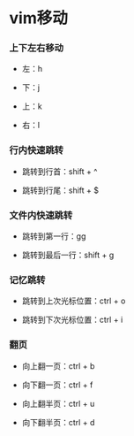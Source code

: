 # vim移动


### 上下左右移动

* 左：h

* 下：j

* 上：k

* 右：l


### 行内快速跳转

* 跳转到行首：shift + ^

* 跳转到行尾：shift + $


### 文件内快速跳转

* 跳转到第一行：gg

* 跳转到最后一行：shift + g


### 记忆跳转

* 跳转到上次光标位置：ctrl + o

* 跳转到下次光标位置：ctrl + i


### 翻页

* 向上翻一页：ctrl + b

* 向下翻一页：ctrl + f

* 向上翻半页：ctrl + u

* 向下翻半页：ctrl + d
 